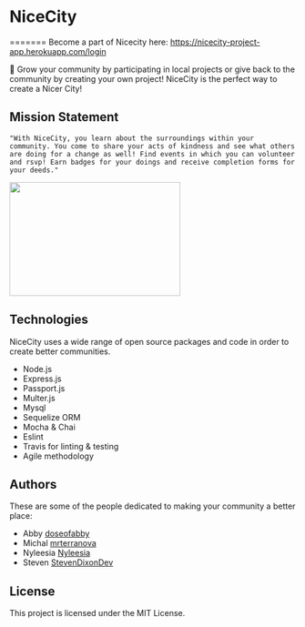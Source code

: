 # NiceCity
======= Become a part of Nicecity here: https://nicecity-project-app.herokuapp.com/login

:city_sunrise: Grow your community by participating in local projects or give back to the community by creating your own project! NiceCity is the perfect way to create a Nicer City!

## Mission Statement 

`"With NiceCity, you learn about the surroundings within your community.
You come to share your acts of kindness and see what others
are doing for a change as well! Find events in which you can volunteer and rsvp!
Earn badges for your doings and receive completion forms for your deeds."`

<img align="center" width="300" height="200" src="https://media.istockphoto.com/photos/voluteer-group-of-people-for-charity-donation-in-the-park-picture-id668214842?k=6&m=668214842&s=612x612&w=0&h=uc3c6XbgqXPP-URvQ6ZkWbp8tXfNhKbUkcB5CiQEM7E=">

## Technologies

NiceCity uses a wide range of open source packages and code in order to create better communities. 

- Node.js
- Express.js
- Passport.js
- Multer.js
- Mysql 
- Sequelize ORM
- Mocha & Chai
- Eslint
- Travis for linting & testing
- Agile methodology

## Authors

These are some of the people dedicated to making your community a better place:

- Abby [doseofabby](https://github.com/doseofabby)
- Michal [mrterranova](https://github.com/mrterranova)
- Nyleesia [Nyleesia](https://github.com/Nyleesia)
- Steven [StevenDixonDev](https://github.com/StevenDixonDev)

## License

This project is licensed under the MIT License.
